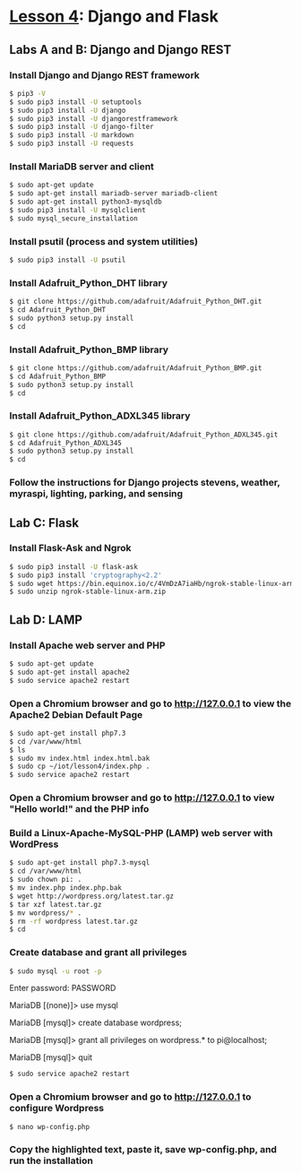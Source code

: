 # <a href="https://goo.gl/bhktY0">Lesson 4</a>: Django and Flask

## Labs A and B: Django and Django REST

### Install Django and Django REST framework
```sh
$ pip3 -V
$ sudo pip3 install -U setuptools
$ sudo pip3 install -U django
$ sudo pip3 install -U djangorestframework
$ sudo pip3 install -U django-filter
$ sudo pip3 install -U markdown
$ sudo pip3 install -U requests
```
### Install MariaDB server and client
```sh
$ sudo apt-get update
$ sudo apt-get install mariadb-server mariadb-client
$ sudo apt-get install python3-mysqldb
$ sudo pip3 install -U mysqlclient
$ sudo mysql_secure_installation
```
### Install psutil (process and system utilities)
```sh
$ sudo pip3 install -U psutil
```
### Install Adafruit_Python_DHT library
```sh
$ git clone https://github.com/adafruit/Adafruit_Python_DHT.git
$ cd Adafruit_Python_DHT
$ sudo python3 setup.py install
$ cd
```
### Install Adafruit_Python_BMP library
```sh
$ git clone https://github.com/adafruit/Adafruit_Python_BMP.git
$ cd Adafruit_Python_BMP
$ sudo python3 setup.py install
$ cd
```
### Install Adafruit_Python_ADXL345 library
```sh
$ git clone https://github.com/adafruit/Adafruit_Python_ADXL345.git
$ cd Adafruit_Python_ADXL345
$ sudo python3 setup.py install
$ cd
```
### Follow the instructions for Django projects stevens, weather, myraspi, lighting, parking, and sensing

## Lab C: Flask

### Install Flask-Ask and Ngrok
```sh
$ sudo pip3 install -U flask-ask
$ sudo pip3 install 'cryptography<2.2'
$ sudo wget https://bin.equinox.io/c/4VmDzA7iaHb/ngrok-stable-linux-arm.zip
$ sudo unzip ngrok-stable-linux-arm.zip
```
## Lab D: LAMP

### Install Apache web server and PHP
```sh
$ sudo apt-get update
$ sudo apt-get install apache2
$ sudo service apache2 restart
```
### Open a Chromium browser and go to http://127.0.0.1 to view the Apache2 Debian Default Page
```sh
$ sudo apt-get install php7.3
$ cd /var/www/html
$ ls
$ sudo mv index.html index.html.bak
$ sudo cp ~/iot/lesson4/index.php .
$ sudo service apache2 restart
```
### Open a Chromium browser and go to http://127.0.0.1 to view "Hello world!" and the PHP info

### Build a Linux-Apache-MySQL-PHP (LAMP) web server with WordPress 
```sh
$ sudo apt-get install php7.3-mysql
$ cd /var/www/html
$ sudo chown pi: .
$ mv index.php index.php.bak
$ wget http://wordpress.org/latest.tar.gz
$ tar xzf latest.tar.gz
$ mv wordpress/* .
$ rm -rf wordpress latest.tar.gz
$ cd
```
### Create database and grant all privileges
```sh
$ sudo mysql -u root -p
```
Enter password: PASSWORD

MariaDB [(none)]> use mysql

MariaDB [mysql]> create database wordpress;

MariaDB [mysql]> grant all privileges on wordpress.* to pi@localhost;

MariaDB [mysql]> quit
```sh
$ sudo service apache2 restart
```
### Open a Chromium browser and go to http://127.0.0.1 to configure Wordpress
```sh
$ nano wp-config.php
```
### Copy the highlighted text, paste it, save wp-config.php, and run the installation

